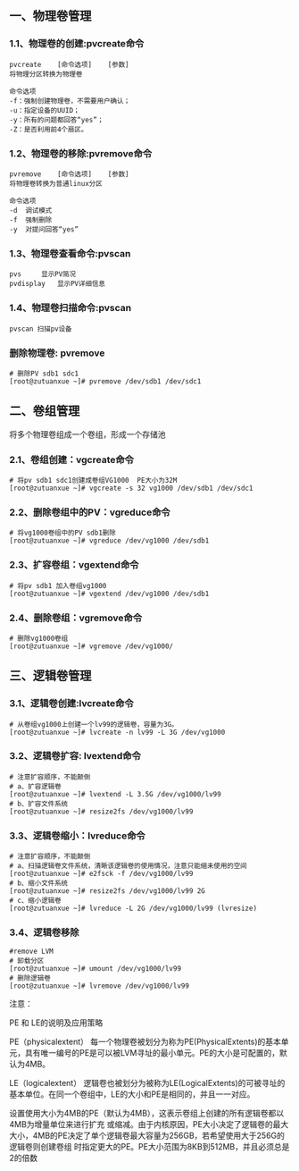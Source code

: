 ## 一、物理卷管理

### 1.1、物理卷的创建:pvcreate命令

```
pvcreate    [命令选项]    [参数]
将物理分区转换为物理卷

命令选项
-f：强制创建物理卷，不需要用户确认；
-u：指定设备的UUID；
-y：所有的问题都回答“yes”；
-Z：是否利用前4个扇区。
```

### 1.2、物理卷的移除:pvremove命令

```
pvremove    [命令选项]    [参数]
将物理卷转换为普通linux分区

命令选项
-d  调试模式
-f  强制删除
-y  对提问回答“yes”
```

### 1.3、物理卷查看命令:pvscan

```
pvs     显示PV简况
pvdisplay   显示PV详细信息
```

### 1.4、物理卷扫描命令:pvscan

```
pvscan 扫描pv设备
```

### 删除物理卷: pvremove

```
# 删除PV sdb1 sdc1
[root@zutuanxue ~]# pvremove /dev/sdb1 /dev/sdc1
```

## 二、卷组管理

将多个物理卷组成一个卷组，形成一个存储池

### 2.1、卷组创建：vgcreate命令

```
# 将pv sdb1 sdc1创建成卷组VG1000  PE大小为32M
[root@zutuanxue ~]# vgcreate -s 32 vg1000 /dev/sdb1 /dev/sdc1
```

### 2.2、删除卷组中的PV：vgreduce命令

```
# 将vg1000卷组中的PV sdb1删除
[root@zutuanxue ~]# vgreduce /dev/vg1000 /dev/sdb1
```

### 2.3、扩容卷组：vgextend命令

```
# 将pv sdb1 加入卷组vg1000
[root@zutuanxue ~]# vgextend /dev/vg1000 /dev/sdb1
```

### 2.4、删除卷组：vgremove命令

```
# 删除vg1000卷组
[root@zutuanxue ~]# vgremove /dev/vg1000/
```

## 三、逻辑卷管理

### 3.1、逻辑卷创建:lvcreate命令

```
# 从卷组vg1000上创建一个lv99的逻辑卷，容量为3G。
[root@zutuanxue ~]# lvcreate -n lv99 -L 3G /dev/vg1000
```

### 3.2、逻辑卷扩容: lvextend命令

```
# 注意扩容顺序，不能颠倒
# a、扩容逻辑卷
[root@zutuanxue ~]# lvextend -L 3.5G /dev/vg1000/lv99
# b、扩容文件系统
[root@zutuanxue ~]# resize2fs /dev/vg1000/lv99
```

### 3.3、逻辑卷缩小：lvreduce命令

```
# 注意扩容顺序，不能颠倒
# a、扫描逻辑卷文件系统，清晰该逻辑卷的使用情况，注意只能缩未使用的空间
[root@zutuanxue ~]# e2fsck -f /dev/vg1000/lv99
# b、缩小文件系统
[root@zutuanxue ~]# resize2fs /dev/vg1000/lv99 2G
# c、缩小逻辑卷
[root@zutuanxue ~]# lvreduce -L 2G /dev/vg1000/lv99 (lvresize)
```

### 3.4、逻辑卷移除

```
#remove LVM
# 卸载分区
[root@zutuanxue ~]# umount /dev/vg1000/lv99
# 删除逻辑卷
[root@zutuanxue ~]# lvremove /dev/vg1000/lv99
```

注意：

PE 和 LE的说明及应用策略

PE（physicalextent）
每一个物理卷被划分为称为PE(PhysicalExtents)的基本单元，具有唯一编号的PE是可以被LVM寻址的最小单元。PE的大小是可配置的，默认为4MB。

LE（logicalextent）
逻辑卷也被划分为被称为LE(LogicalExtents)的可被寻址的基本单位。在同一个卷组中，LE的大小和PE是相同的，并且一一对应。

设置使用大小为4MB的PE（默认为4MB），这表示卷组上创建的所有逻辑卷都以4MB为增量单位来进行扩充 或缩减。由于内核原因，PE大小决定了逻辑卷的最大大小，4MB的PE决定了单个逻辑卷最大容量为256GB，若希望使用大于256G的逻辑卷则创建卷组 时指定更大的PE。PE大小范围为8KB到512MB，并且必须总是2的倍数